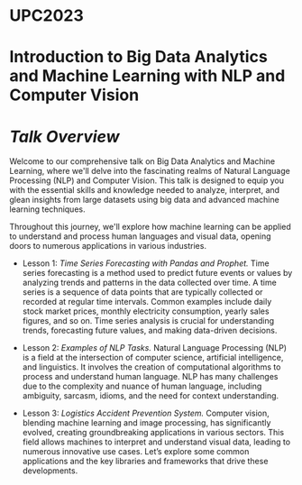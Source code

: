 # UPC2023

# **Introduction to Big Data Analytics and Machine Learning with NLP and Computer Vision**
# *Talk Overview*
Welcome to our comprehensive talk on Big Data Analytics and Machine Learning, where we'll delve into the fascinating realms of Natural Language Processing (NLP) and Computer Vision. This talk is designed to equip you with the essential skills and knowledge needed to analyze, interpret, and glean insights from large datasets using big data and advanced machine learning techniques.

Throughout this journey, we'll explore how machine learning can be applied to understand and process human languages and visual data, opening doors to numerous applications in various industries.


* Lesson 1: *Time Series Forecasting with Pandas and Prophet.*
Time series forecasting is a method used to predict future events or values by analyzing trends and patterns in the data collected over time. A time series is a sequence of data points that are typically collected or recorded at regular time intervals. Common examples include daily stock market prices, monthly electricity consumption, yearly sales figures, and so on. Time series analysis is crucial for understanding trends, forecasting future values, and making data-driven decisions.

* Lesson 2: *Examples of NLP Tasks.*
Natural Language Processing (NLP) is a field at the intersection of computer science, artificial intelligence, and linguistics. It involves the creation of computational algorithms to process and understand human language. NLP has many challenges due to the complexity and nuance of human language, including ambiguity, sarcasm, idioms, and the need for context understanding.

* Lesson 3: *Logistics Accident Prevention System.*
Computer vision, blending machine learning and image processing, has significantly evolved, creating groundbreaking applications in various sectors. This field allows machines to interpret and understand visual data, leading to numerous innovative use cases. Let’s explore some common applications and the key libraries and frameworks that drive these developments.
